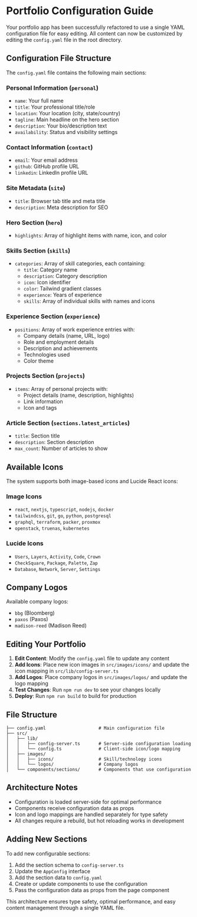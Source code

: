# Portfolio Configuration Guide

Your portfolio app has been successfully refactored to use a single YAML configuration file for easy editing. All content can now be customized by editing the `config.yaml` file in the root directory.

## Configuration File Structure

The `config.yaml` file contains the following main sections:

### Personal Information (`personal`)
- `name`: Your full name
- `title`: Your professional title/role
- `location`: Your location (city, state/country)
- `tagline`: Main headline on the hero section
- `description`: Your bio/description text
- `availability`: Status and visibility settings

### Contact Information (`contact`)
- `email`: Your email address
- `github`: GitHub profile URL
- `linkedin`: LinkedIn profile URL

### Site Metadata (`site`)
- `title`: Browser tab title and meta title
- `description`: Meta description for SEO

### Hero Section (`hero`)
- `highlights`: Array of highlight items with name, icon, and color

### Skills Section (`skills`)
- `categories`: Array of skill categories, each containing:
  - `title`: Category name
  - `description`: Category description
  - `icon`: Icon identifier
  - `color`: Tailwind gradient classes
  - `experience`: Years of experience
  - `skills`: Array of individual skills with names and icons

### Experience Section (`experience`)
- `positions`: Array of work experience entries with:
  - Company details (name, URL, logo)
  - Role and employment details
  - Description and achievements
  - Technologies used
  - Color theme

### Projects Section (`projects`)
- `items`: Array of personal projects with:
  - Project details (name, description, highlights)
  - Link information
  - Icon and tags

### Article Section (`sections.latest_articles`)
- `title`: Section title
- `description`: Section description
- `max_count`: Number of articles to show

## Available Icons

The system supports both image-based icons and Lucide React icons:

### Image Icons
- `react`, `nextjs`, `typescript`, `nodejs`, `docker`
- `tailwindcss`, `git`, `go`, `python`, `postgresql`
- `graphql`, `terraform`, `packer`, `proxmox`
- `openstack`, `truenas`, `kubernetes`

### Lucide Icons
- `Users`, `Layers`, `Activity`, `Code`, `Crown`
- `CheckSquare`, `Package`, `Palette`, `Zap`
- `Database`, `Network`, `Server`, `Settings`

## Company Logos

Available company logos:
- `bbg` (Bloomberg)
- `paxos` (Paxos)
- `madison-reed` (Madison Reed)

## Editing Your Portfolio

1. **Edit Content**: Modify the `config.yaml` file to update any content
2. **Add Icons**: Place new icon images in `src/images/icons/` and update the icon mapping in `src/lib/config-server.ts`
3. **Add Logos**: Place company logos in `src/images/logos/` and update the logo mapping
4. **Test Changes**: Run `npm run dev` to see your changes locally
5. **Deploy**: Run `npm run build` to build for production

## File Structure

```
├── config.yaml                    # Main configuration file
├── src/
│   ├── lib/
│   │   ├── config-server.ts       # Server-side configuration loading
│   │   └── config.ts              # Client-side icon/logo mapping
│   ├── images/
│   │   ├── icons/                 # Skill/technology icons
│   │   └── logos/                 # Company logos
│   └── components/sections/       # Components that use configuration
```

## Architecture Notes

- Configuration is loaded server-side for optimal performance
- Components receive configuration data as props
- Icon and logo mappings are handled separately for type safety
- All changes require a rebuild, but hot reloading works in development

## Adding New Sections

To add new configurable sections:

1. Add the section schema to `config-server.ts`
2. Update the `AppConfig` interface
3. Add the section data to `config.yaml`
4. Create or update components to use the configuration
5. Pass the configuration data as props from the page component

This architecture ensures type safety, optimal performance, and easy content management through a single YAML file.
